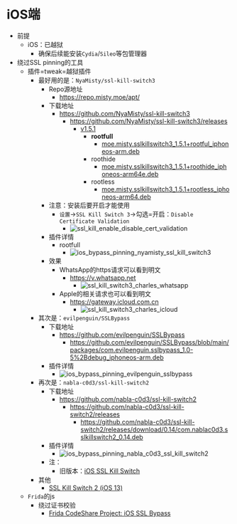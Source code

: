 # iOS端

* 前提
  * iOS：已越狱
    * 确保后续能安装`Cydia`/`Sileo`等包管理器
* 绕过SSL pinning的工具
  * 插件=tweak=越狱插件
    * 最好用的是：`NyaMisty/ssl-kill-switch3`
      * Repo源地址
        * https://repo.misty.moe/apt/
      * 下载地址
        * https://github.com/NyaMisty/ssl-kill-switch3
          * https://github.com/NyaMisty/ssl-kill-switch3/releases
            * [v1.5.1](https://github.com/NyaMisty/ssl-kill-switch3/releases/tag/v1.5.1)
              * **rootfull**
                * [moe.misty.sslkillswitch3_1.5.1+rootful_iphoneos-arm.deb](https://github.com/NyaMisty/ssl-kill-switch3/releases/download/v1.5.1/moe.misty.sslkillswitch3_1.5.1+rootful_iphoneos-arm.deb)
              * roothide
                * [moe.misty.sslkillswitch3_1.5.1+roothide_iphoneos-arm64e.deb](https://github.com/NyaMisty/ssl-kill-switch3/releases/download/v1.5.1/moe.misty.sslkillswitch3_1.5.1+roothide_iphoneos-arm64e.deb)
              * rootless
                * [moe.misty.sslkillswitch3_1.5.1+rootless_iphoneos-arm64.deb](https://github.com/NyaMisty/ssl-kill-switch3/releases/download/v1.5.1/moe.misty.sslkillswitch3_1.5.1+rootless_iphoneos-arm64.deb)
      * 注意：安装后要开启才能使用
        * `设置`->`SSL Kill Switch 3`->勾选=开启：`Disable Certificate Validation`
          * ![ssl_kill_enable_disable_cert_validation](../../../../assets/img/ssl_kill_enable_disable_cert_validation.png)
      * 插件详情
        * rootfull
          * ![ios_bypass_pinning_nyamisty_ssl_kill_switch3](../../../../assets/img/ios_bypass_pinning_nyamisty_ssl_kill_switch3.png)
      * 效果
        * WhatsApp的https请求可以看到明文
          * https://v.whatsapp.net
            * ![ssl_kill_switch3_charles_whatsapp](../../../../assets/img/ssl_kill_switch3_charles_whatsapp.png)
        * Apple的相关请求也可以看到明文
          * https://gateway.icloud.com.cn
            * ![ssl_kill_switch3_charles_icloud](../../../../assets/img/ssl_kill_switch3_charles_icloud.png)
    * 其次是：`evilpenguin/SSLBypass`
      * 下载地址
        * https://github.com/evilpenguin/SSLBypass
          * https://github.com/evilpenguin/SSLBypass/blob/main/packages/com.evilpenguin.sslbypass_1.0-5%2Bdebug_iphoneos-arm.deb
      * 插件详情
        * ![ios_bypass_pinning_evilpenguin_sslbypass](../../../../assets/img/ios_bypass_pinning_evilpenguin_sslbypass.png)
    * 再次是：`nabla-c0d3/ssl-kill-switch2`
      * 下载地址
        * https://github.com/nabla-c0d3/ssl-kill-switch2
          * https://github.com/nabla-c0d3/ssl-kill-switch2/releases
            * https://github.com/nabla-c0d3/ssl-kill-switch2/releases/download/0.14/com.nablac0d3.sslkillswitch2_0.14.deb
      * 插件详情
        * ![ios_bypass_pinning_nabla_c0d3_ssl_kill_switch2](../../../../assets/img/ios_bypass_pinning_nabla_c0d3_ssl_kill_switch2.png)
      * 注：
        * 旧版本：[iOS SSL Kill Switch](https://github.com/iSECPartners/ios-ssl-kill-switch)
    * 其他
      * [SSL Kill Switch 2 (iOS 13)](https://julioverne.github.io/)
  * `Frida`的js
    * 绕过证书校验
      * [Frida CodeShare Project: iOS SSL Bypass](https://codeshare.frida.re/@lichao890427/ios-ssl-bypass/)

